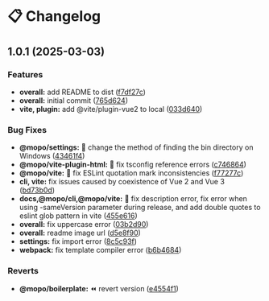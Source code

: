 # 📋 Changelog

## 1.0.1 (2025-03-03)

### Features

* **overall:** add README to dist ([f7df27c](https://github.com/Bellyang/mopo/commit/f7df27cbd3c16b2195f92692bec2372852f7a445))
* **overall:** initial commit ([765d624](https://github.com/Bellyang/mopo/commit/765d624e38e92e37788a44c024e075c8bf6e6b72))
* **vite, plugin:** add @vite/plugin-vue2 to local ([033d640](https://github.com/Bellyang/mopo/commit/033d640685fe3eacfcbe73311e1a8514e5fcd039))

### Bug Fixes

* **@mopo/settings:** :bug: change the method of finding the bin directory on Windows ([43461f4](https://github.com/Bellyang/mopo/commit/43461f4cdbe2418a045a42be1ecd5567e440311b))
* **@mopo/vite-plugin-html:** :bug: fix tsconfig reference errors ([c746864](https://github.com/Bellyang/mopo/commit/c746864fda05684772c0e92beb81a8f5f7a4a3d8))
* **@mopo/vite:** :bug: fix ESLint quotation mark inconsistencies ([f77277c](https://github.com/Bellyang/mopo/commit/f77277c416ff035d3ee81f3ec788f891df53e8e3))
* **cli, vite:** fix issues caused by coexistence of Vue 2 and Vue 3 ([bd73b0d](https://github.com/Bellyang/mopo/commit/bd73b0d5553f7404dfe627d288fdab3372efd0e2))
* **docs,@mopo/cli,@mopo/vite:** :bug: fix description error, fix error when using -sameVersion parameter during release, and add double quotes to eslint glob pattern in vite ([455e616](https://github.com/Bellyang/mopo/commit/455e6160c5a8be2c047101fc8c3fc278c438f873))
* **overall:** fix uppercase error ([03b2d90](https://github.com/Bellyang/mopo/commit/03b2d90afd1757de8e29880f1b2e515ef1faa0aa))
* **overall:** readme image url ([d5e8f90](https://github.com/Bellyang/mopo/commit/d5e8f90141bb7ad73123cfd29ef12fc9e491f256))
* **settings:** fix import error ([8c5c93f](https://github.com/Bellyang/mopo/commit/8c5c93fd52e9510b57fed7f59f1991c13e02d252))
* **webpack:** fix template compiler error ([b6b4684](https://github.com/Bellyang/mopo/commit/b6b4684aa600a31f6c6fede561038b13259474b6))

### Reverts

* **@mopo/boilerplate:** :rewind: revert version ([e4554f1](https://github.com/Bellyang/mopo/commit/e4554f1e610c44e07a18a0f04750099e22d14802))

